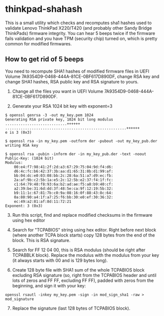 # thinkpad-shahash
This is a small utility which checks and recomputes sha1 hashes used to validate Lenovo ThinkPad X220/T420 (and probably other Sandy Bridge ThinkPads) firmware integrity. You can hear 5 beeps twice if the firmware fails validation and you have TPM (security chip) turned on, which is pretty common for modified firmwares.

## How to get rid of 5 beeps
You need to recompute SHA1 hashes of modified firmware files in UEFI Volume 7A9354D9-0468-444A-81CE-0BF617D890DF, change RSA key and change SHA1 hashes, RSA public key and RSA signature to yours.

1. Change all the files you want in UEFI Volume 7A9354D9-0468-444A-81CE-0BF617D890DF.

2. Generate your RSA 1024 bit key with exponent=3
```
$ openssl genrsa -3 -out my_key.pem 1024
Generating RSA private key, 1024 bit long modulus
............................++++++
.......................................................++++++
e is 3 (0x3)
 
$ openssl rsa -in my_key.pem -outform der -pubout -out my_key_pub.der
writing RSA key
 
$ openssl rsa -pubin -inform der -in my_key_pub.der -text -noout
Public-Key: (1024 bit)
Modulus:
    00:e4:f7:98:41:2f:2d:a3:67:29:75:04:9d:f4:d6:
    d6:4c:fc:b6:42:37:3b:aa:d1:65:31:8b:d1:99:af:
    bb:04:dc:e0:03:08:bb:2c:28:6a:51:a7:d9:ec:fb:
    2a:af:9b:c2:5b:1a:e5:2c:12:5b:e2:37:f4:1f:fc:
    c1:64:79:48:f8:93:6a:b2:ad:ae:f5:a8:b9:40:cf:
    a2:39:be:31:6d:dd:3f:48:5e:ca:9f:12:19:5b:32:
    b9:11:1c:67:81:7b:c0:9a:08:16:0f:88:43:8c:64:
    0a:80:90:a4:1f:a7:25:f6:bb:30:e0:ef:30:36:32:
    ec:49:a2:81:af:8d:11:72:21
Exponent: 3 (0x3)
```

3. Run this script, find and replace modified checksums in the firmware using hex editor

4. Search for "TCPABIOS" string using hex editor. Right before next block (where another TCPA block starts) copy 128 bytes from the end of the block. This is RSA signature.

5. Search for FF 12 04 00, this is RSA modulus (should be right after TCPABBLK block). Replace the modulus with the modulus from your key (it always starts with 00 and is 129 bytes long).

6. Create 128 byte file with SHA1 sum of the whole TCPABIOS block excluding RSA signature (so, right from the TCPABIOS header and until lots of zeros and FF FF, excluding FF FF), padded with zeros from the beginning, and sign it with your key:
```
openssl rsautl -inkey my_key.pem -sign -in mod_sign_sha1 -raw > mod_signature
```

7. Replace the signature (last 128 bytes of TCPABIOS block).